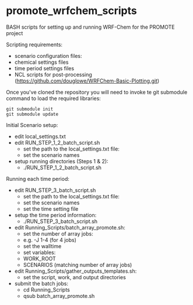 # promote_wrfchem_scripts
BASH scripts for setting up and running WRF-Chem for the PROMOTE project

Scripting requirements:
 * scenario configuration files:
  * chemical settings files
  * time period settings files
 * NCL scripts for post-processing (https://github.com/douglowe/WRFChem-Basic-Plotting.git)

Once you've cloned the repository you will need to invoke te git submodule command to load
the required libraries:
```
git submodule init
git submodule update
```


Initial Scenario setup:
* edit local_settings.txt
* edit RUN_STEP_1_2_batch_script.sh
  * set the path to the local_settings.txt file:
  * set the scenario names
* setup running directories (Steps 1 & 2):
  * ./RUN_STEP_1_2_batch_script.sh

Running each time period:
* edit RUN_STEP_3_batch_script.sh
  * set the path to the local_settings.txt file:
  * set the scenario names
  * set the time setting file
* setup the time period information:
  * ./RUN_STEP_3_batch_script.sh
* edit Running\_Scripts/batch\_array\_promote.sh:
  * set the number of array jobs:
   * e.g. -J 1-4 (for 4 jobs)
  * set the walltime
  * set variables:
   * WORK\_ROOT
   * SCENARIOS (matching number of array jobs)
* edit Running\_Scripts/gather\_outputs\_templates.sh:
  * set the script, work, and output directories
* submit the batch jobs:
  * cd Running\_Scripts
  * qsub batch\_array\_promote.sh
